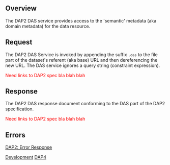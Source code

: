 ## Overview

The DAP2 DAS service provides access to the 'semantic' metadata (aka
domain metadata) for the data resource.

## Request

The DAP2 DAS Service is invoked by appending the suffix
<font size="2">`.das`</font> to the file part of the dataset's referent
(aka base) URL and then dereferencing the new URL. The DAS service
ignores a query string (constraint expression).

<font color="red"> Need links to DAP2 spec bla blah blah </font>

## Response

The DAP2 DAS response document conforming to the DAS part of the DAP2
specification.

<font color="red"> Need links to DAP2 spec bla blah blah </font>

## Errors

[DAP2: Error Response](DAP2:_Responses#Error_Response "wikilink")

[Development](Category:Development "wikilink")
[DAP4](Category:DAP4 "wikilink")